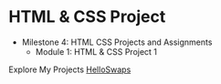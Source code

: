 # HTML & CSS Project
- Milestone 4: HTML CSS Projects and Assignments
  - Module 1: HTML & CSS Project 1

Explore My Projects
[HelloSwaps](https://yourwebsite.com)
